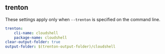 
## trenton

These settings apply only when `--trenton` is specified on the command line.

``` yaml $(trenton)
trenton:
    cli-name: cloudshell
    package-name: cloudshell
clear-output-folder: true
output-folder: $(trenton-output-folder)/cloudshell
```
